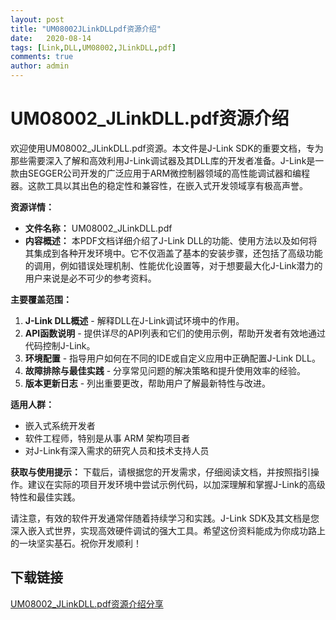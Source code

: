 ```yaml
---
layout: post
title: "UM08002JLinkDLLpdf资源介绍"
date:   2020-08-14
tags: [Link,DLL,UM08002,JLinkDLL,pdf]
comments: true
author: admin
---
```

# UM08002_JLinkDLL.pdf资源介绍

欢迎使用UM08002_JLinkDLL.pdf资源。本文件是J-Link SDK的重要文档，专为那些需要深入了解和高效利用J-Link调试器及其DLL库的开发者准备。J-Link是一款由SEGGER公司开发的广泛应用于ARM微控制器领域的高性能调试器和编程器。这款工具以其出色的稳定性和兼容性，在嵌入式开发领域享有极高声誉。

**资源详情：**
- **文件名称：** UM08002_JLinkDLL.pdf
- **内容概述：** 本PDF文档详细介绍了J-Link DLL的功能、使用方法以及如何将其集成到各种开发环境中。它不仅涵盖了基本的安装步骤，还包括了高级功能的调用，例如错误处理机制、性能优化设置等，对于想要最大化J-Link潜力的用户来说是必不可少的参考资料。
  
**主要覆盖范围：**
1. **J-Link DLL概述** - 解释DLL在J-Link调试环境中的作用。
2. **API函数说明** - 提供详尽的API列表和它们的使用示例，帮助开发者有效地通过代码控制J-Link。
3. **环境配置** - 指导用户如何在不同的IDE或自定义应用中正确配置J-Link DLL。
4. **故障排除与最佳实践** - 分享常见问题的解决策略和提升使用效率的经验。
5. **版本更新日志** - 列出重要更改，帮助用户了解最新特性与改进。

**适用人群：**
- 嵌入式系统开发者
- 软件工程师，特别是从事 ARM 架构项目者
- 对J-Link有深入需求的研究人员和技术支持人员

**获取与使用提示：**
下载后，请根据您的开发需求，仔细阅读文档，并按照指引操作。建议在实际的项目开发环境中尝试示例代码，以加深理解和掌握J-Link的高级特性和最佳实践。

请注意，有效的软件开发通常伴随着持续学习和实践。J-Link SDK及其文档是您深入嵌入式世界，实现高效硬件调试的强大工具。希望这份资料能成为你成功路上的一块坚实基石。祝你开发顺利！

## 下载链接

[UM08002_JLinkDLL.pdf资源介绍分享](https://pan.quark.cn/s/f209d09d6f15)